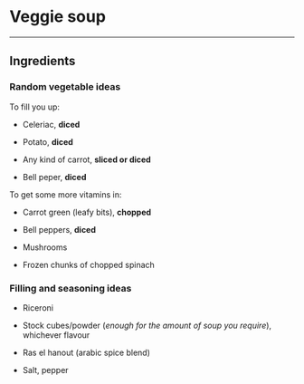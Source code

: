 # Veggie soup

---

## Ingredients

### Random vegetable ideas

To fill you up:

* Celeriac, **diced**

* Potato, **diced**

* Any kind of carrot, **sliced or diced**

* Bell peper, **diced**

To get some more vitamins in:

* Carrot green \(leafy bits\), **chopped**

* Bell peppers, **diced**

* Mushrooms

* Frozen chunks of chopped spinach

### Filling and seasoning ideas

* Riceroni

* Stock cubes/powder \(_enough for the amount of soup you require_\), whichever flavour

* Ras el hanout \(arabic spice blend\)

* Salt, pepper



